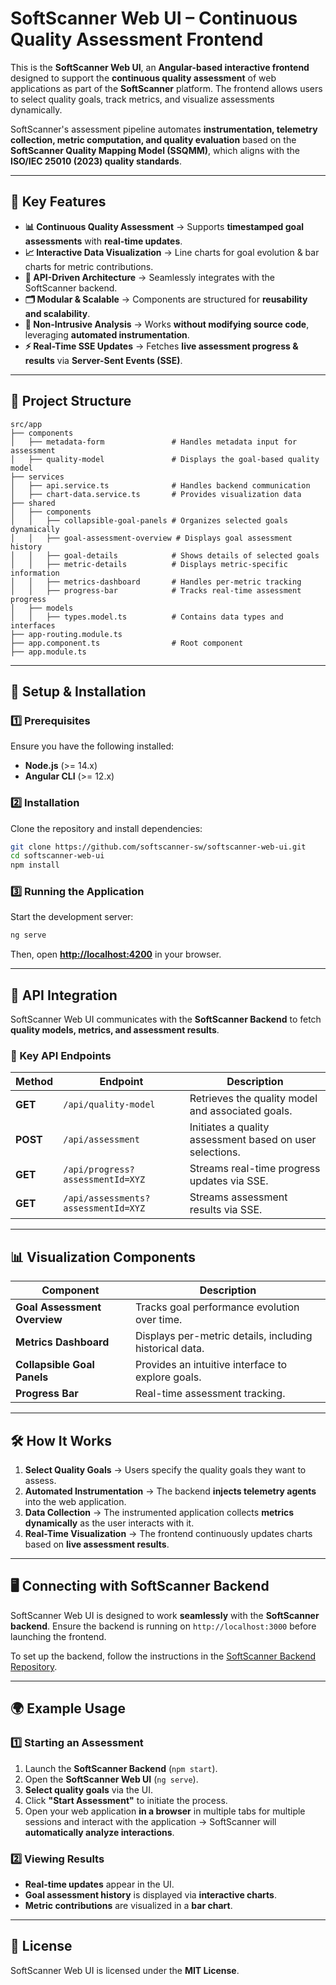 # SoftScanner Web UI – Continuous Quality Assessment Frontend
This is the **SoftScanner Web UI**, an **Angular-based interactive frontend** designed to support the **continuous quality assessment** of web applications as part of the **SoftScanner** platform. The frontend allows users to select quality goals, track metrics, and visualize assessments dynamically.

SoftScanner's assessment pipeline automates **instrumentation, telemetry collection, metric computation, and quality evaluation** based on the **SoftScanner Quality Mapping Model (SSQMM)**, which aligns with the **ISO/IEC 25010 (2023) quality standards**.

---

## 🌟 Key Features
- **📊 Continuous Quality Assessment** → Supports **timestamped goal assessments** with **real-time updates**.
- **📈 Interactive Data Visualization** → Line charts for goal evolution & bar charts for metric contributions.
- **📡 API-Driven Architecture** → Seamlessly integrates with the SoftScanner backend.
- **🗂️ Modular & Scalable** → Components are structured for **reusability and scalability**.
- **🔗 Non-Intrusive Analysis** → Works **without modifying source code**, leveraging **automated instrumentation**.
- **⚡ Real-Time SSE Updates** → Fetches **live assessment progress & results** via **Server-Sent Events (SSE)**.

---

## 📁 Project Structure
```plaintext
src/app
├── components
│   ├── metadata-form               # Handles metadata input for assessment
│   ├── quality-model               # Displays the goal-based quality model
├── services
│   ├── api.service.ts              # Handles backend communication
│   ├── chart-data.service.ts       # Provides visualization data
├── shared
│   ├── components
│   │   ├── collapsible-goal-panels # Organizes selected goals dynamically
│   │   ├── goal-assessment-overview # Displays goal assessment history
│   │   ├── goal-details            # Shows details of selected goals
│   │   ├── metric-details          # Displays metric-specific information
│   │   ├── metrics-dashboard       # Handles per-metric tracking
│   │   ├── progress-bar            # Tracks real-time assessment progress
│   ├── models
│   │   ├── types.model.ts          # Contains data types and interfaces
├── app-routing.module.ts
├── app.component.ts                # Root component
├── app.module.ts
```

---

## 🔧 Setup & Installation
### 1️⃣ Prerequisites
Ensure you have the following installed:
- **Node.js** (>= 14.x)
- **Angular CLI** (>= 12.x)

### 2️⃣ Installation
Clone the repository and install dependencies:
```bash
git clone https://github.com/softscanner-sw/softscanner-web-ui.git
cd softscanner-web-ui
npm install
```

### 3️⃣ Running the Application
Start the development server:
```bash
ng serve
```
Then, open **[http://localhost:4200](http://localhost:4200)** in your browser.

---

## 📡 API Integration
SoftScanner Web UI communicates with the **SoftScanner Backend** to fetch **quality models, metrics, and assessment results**.

### 🔗 Key API Endpoints
| Method | Endpoint | Description |
|--------|---------|-------------|
| **GET** | `/api/quality-model` | Retrieves the quality model and associated goals. |
| **POST** | `/api/assessment` | Initiates a quality assessment based on user selections. |
| **GET** | `/api/progress?assessmentId=XYZ` | Streams real-time progress updates via SSE. |
| **GET** | `/api/assessments?assessmentId=XYZ` | Streams assessment results via SSE. |

---

## 📊 Visualization Components
| Component | Description |
|-----------|------------|
| **Goal Assessment Overview** | Tracks goal performance evolution over time. |
| **Metrics Dashboard** | Displays per-metric details, including historical data. |
| **Collapsible Goal Panels** | Provides an intuitive interface to explore goals. |
| **Progress Bar** | Real-time assessment tracking. |

---

## 🛠️ How It Works
1. **Select Quality Goals** → Users specify the quality goals they want to assess.
2. **Automated Instrumentation** → The backend **injects telemetry agents** into the web application.
3. **Data Collection** → The instrumented application collects **metrics dynamically** as the user interacts with it.
4. **Real-Time Visualization** → The frontend continuously updates charts based on **live assessment results**.

---

## 🖥️ Connecting with SoftScanner Backend
SoftScanner Web UI is designed to work **seamlessly** with the **SoftScanner backend**. Ensure the backend is running on `http://localhost:3000` before launching the frontend.

To set up the backend, follow the instructions in the [SoftScanner Backend Repository](https://github.com/softscanner-sw/softscanner-backend).

---

## 🌍 Example Usage
### **1️⃣ Starting an Assessment**
1. Launch the **SoftScanner Backend** (`npm start`).
2. Open the **SoftScanner Web UI** (`ng serve`).
3. **Select quality goals** via the UI.
4. Click **"Start Assessment"** to initiate the process.
5. Open your web application **in a browser** in multiple tabs for multiple sessions and interact with the application → SoftScanner will **automatically analyze interactions**.

### 2️⃣ Viewing Results
- **Real-time updates** appear in the UI.
- **Goal assessment history** is displayed via **interactive charts**.
- **Metric contributions** are visualized in a **bar chart**.

---

## 📜 License
SoftScanner Web UI is licensed under the **MIT License**.